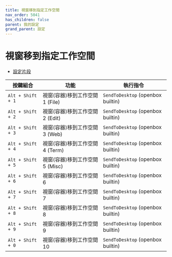 ```yaml
---
title: 視窗移到指定工作空間
nav_order: 5041
has_children: false
parent: 我的設定
grand_parent: 設定
---
```



# 視窗移到指定工作空間


* [設定片段](https://github.com/samwhelp/note-about-openbox/tree/gh-pages/_demo/config/openbox-config/main/share/gen/openbox-gen-rc/Section/Keybind/WindowMoveToWorkspace.php#L125-L183)

| 按鍵組合          | 功能     | 執行指令         |
| --------- | -------------------------------------------- | --------------------------------------------------- |
| `Alt + Shift + 1` | 視窗(容器)移到工作空間 1 (File) | `SendToDesktop` (openbox builtin) |
| `Alt + Shift + 2` | 視窗(容器)移到工作空間 2 (Edit) | `SendToDesktop` (openbox builtin) |
| `Alt + Shift + 3` | 視窗(容器)移到工作空間 3 (Web)  | `SendToDesktop` (openbox builtin) |
| `Alt + Shift + 4` | 視窗(容器)移到工作空間 4 (Term) | `SendToDesktop` (openbox builtin) |
| `Alt + Shift + 5` | 視窗(容器)移到工作空間 5 (Misc) | `SendToDesktop` (openbox builtin) |
| `Alt + Shift + 6` | 視窗(容器)移到工作空間 6        | `SendToDesktop` (openbox builtin) |
| `Alt + Shift + 7` | 視窗(容器)移到工作空間 7        | `SendToDesktop` (openbox builtin) |
| `Alt + Shift + 8` | 視窗(容器)移到工作空間 8        | `SendToDesktop` (openbox builtin) |
| `Alt + Shift + 9` | 視窗(容器)移到工作空間 9        | `SendToDesktop` (openbox builtin) |
| `Alt + Shift + 0` | 視窗(容器)移到工作空間 10        | `SendToDesktop` (openbox builtin) |

